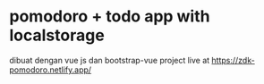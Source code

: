 # pomodoro + todo app with localstorage
dibuat dengan vue js dan bootstrap-vue
project live at https://zdk-pomodoro.netlify.app/

